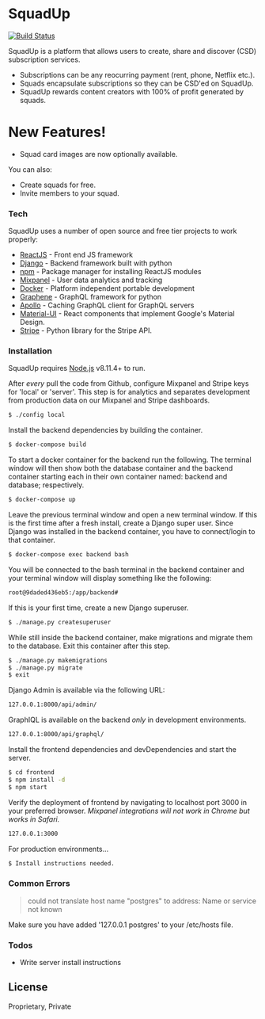 # SquadUp

[![Build Status](https://travis-ci.org/joemccann/dillinger.svg?branch=master)](https://github.com/veyorokon/SquadUp)

SquadUp is a platform that allows users to create, share and discover (CSD) subscription services.

  - Subscriptions can be any reocurring payment (rent, phone, Netflix etc.).
  - Squads encapsulate subscriptions so they can be CSD'ed on SquadUp.
  - SquadUp rewards content creators with 100% of profit generated by squads.

# New Features!

  - Squad card images are now optionally available.


You can also:
  - Create squads for free.
  - Invite members to your squad.

### Tech

SquadUp uses a number of open source and free tier projects to work properly:

* [ReactJS] - Front end JS framework
* [Django] - Backend framework built with python
* [npm] - Package manager for installing ReactJS modules
* [Mixpanel] - User data analytics and tracking
* [Docker] - Platform independent portable development
* [Graphene] - GraphQL framework for python
* [Apollo] - Caching GraphQL client for GraphQL servers
* [Material-UI] - React components that implement Google's Material Design.
* [Stripe] - Python library for the Stripe API.

### Installation

SquadUp requires [Node.js](https://nodejs.org/) v8.11.4+ to run.



After *every* pull the code from Github, configure Mixpanel and Stripe keys for 'local' or 'server'. This step is for analytics and separates development from production data on our Mixpanel and Stripe dashboards.
```sh
$ ./config local
```

Install the backend dependencies by building the container.

```sh
$ docker-compose build
```

To start a docker container for the backend run the following. The terminal window will then show both the database container and the backend container starting each in their own container named: backend and database; respectively.

```sh
$ docker-compose up
```

Leave the previous terminal window and open a new terminal window. If this is the first time after a fresh install, create a Django super user. Since Django was installed in the backend container, you have to connect/login to that container.
```sh
$ docker-compose exec backend bash
```

You will be connected to the bash terminal in the backend container and your terminal window will display something like the following:
```sh
root@9daded436eb5:/app/backend#
```

If this is your first time, create a new Django superuser.
```sh
$ ./manage.py createsuperuser
```

While still inside the backend container, make migrations and migrate them to the database. Exit this container after this step.

```sh
$ ./manage.py makemigrations
$ ./manage.py migrate
$ exit
```

Django Admin is available via the following URL:

```sh
127.0.0.1:8000/api/admin/
```

GraphIQL is available on the backend *only* in development environments.

```sh
127.0.0.1:8000/api/graphql/
```

Install the frontend dependencies and devDependencies and start the server.

```sh
$ cd frontend
$ npm install -d
$ npm start
```

Verify the deployment of frontend by navigating to localhost port 3000 in your preferred browser. *Mixpanel integrations will not work in Chrome but works in Safari.*

```sh
127.0.0.1:3000
```

For production environments...

```sh
$ Install instructions needed.
```

### Common Errors
> could not translate host name "postgres" to address: Name or service not known

Make sure you have added '127.0.0.1 postgres' to your /etc/hosts file.


### Todos

 - Write server install instructions

License
----

Proprietary, Private


   [ReactJS]: <https://github.com/facebook/react>
   [Django]: <https://github.com/django/django>
   [npm]: <https://github.com/npm/cli>
   [Mixpanel]: <https://github.com/mixpanel/mixpanel-js>
   [Docker]: <https://github.com/docker>
   [Graphene]: <https://github.com/graphql-python/graphene>
   [Apollo]: <https://github.com/apollographql/apollo-client>
   [Material-UI]: <https://github.com/mui-org/material-ui>
   [Stripe]: <https://github.com/stripe/stripe-python>
   
